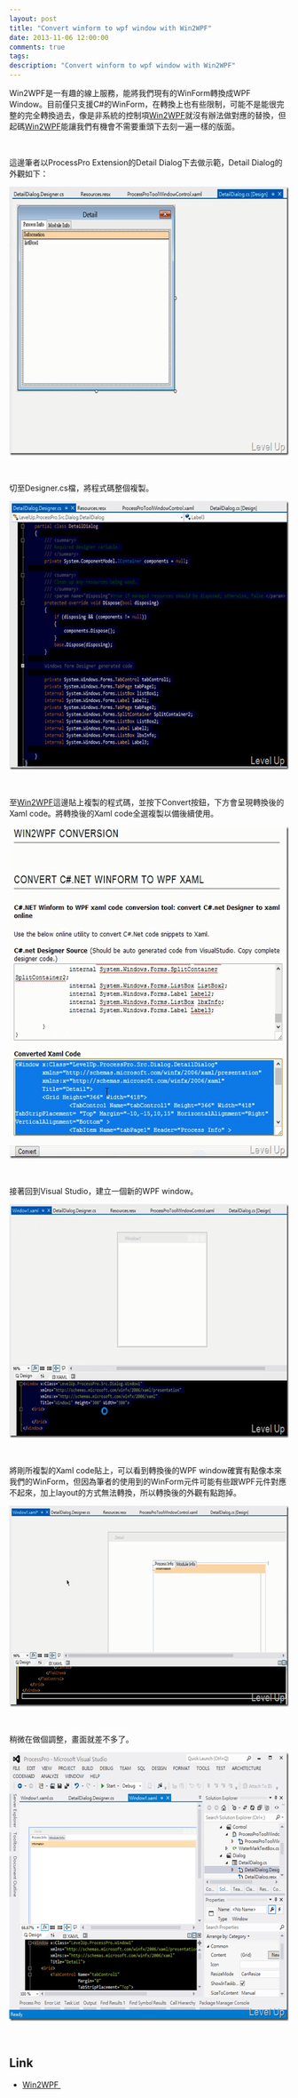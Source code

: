 ```yaml
---
layout: post
title: "Convert winform to wpf window with Win2WPF"
date: 2013-11-06 12:00:00
comments: true
tags: 
description: "Convert winform to wpf window with Win2WPF"
---
```

<p>Win2WPF</a>是一有趣的線上服務，能將我們現有的WinForm轉換成WPF Window。目前僅只支援C#的WinForm，在轉換上也有些限制，可能不是能很完整的完全轉換過去，像是非系統的控制項<a href="http://www.win2wpf.com/" target="_blank">Win2WPF</a>就沒有辦法做對應的替換，但起碼<a href="http://www.win2wpf.com/" target="_blank">Win2WPF</a>能讓我們有機會不需要重頭下去刻一遍一樣的版面。</p>  <p> </p>  <p>這邊筆者以ProcessPro Extension的Detail Dialog下去做示範，Detail Dialog的外觀如下：</p>  <p><a href="http://files.dotblogs.com.tw/larrynung/1306/e82a070a53a8_8D1A/image_10.png"><img style="border-top: 0px; border-right: 0px; border-bottom: 0px; border-left: 0px" border="0" alt="image" src="\images\posts\26fb554d-3681-4810-b996-2688499bc97c\image_thumb_4.png" width="635" height="484" /></a></p>  <p> </p>  <p>切至Designer.cs檔，將程式碼整個複製。</p>  <p><a href="http://files.dotblogs.com.tw/larrynung/1306/e82a070a53a8_8D1A/image_12.png"><img style="border-top: 0px; border-right: 0px; border-bottom: 0px; border-left: 0px" border="0" alt="image" src="\images\posts\26fb554d-3681-4810-b996-2688499bc97c\image_thumb_5.png" width="630" height="484" /></a> </p>  <p> </p>  <p>至<a href="http://www.win2wpf.com/" target="_blank">Win2WPF</a>這邊貼上複製的程式碼，並按下Convert按鈕，下方會呈現轉換後的Xaml code。將轉換後的Xaml code全選複製以備後續使用。</p>  <p><a href="http://files.dotblogs.com.tw/larrynung/1306/e82a070a53a8_8D1A/image_4.png"><img style="border-top: 0px; border-right: 0px; border-bottom: 0px; border-left: 0px" border="0" alt="image" src="\images\posts\26fb554d-3681-4810-b996-2688499bc97c\image_thumb_1.png" width="610" height="598" /></a> </p>  <p> </p>  <p>接著回到Visual Studio，建立一個新的WPF window。</p>  <p><a href="http://files.dotblogs.com.tw/larrynung/1306/e82a070a53a8_8D1A/image_6.png"><img style="border-top: 0px; border-right: 0px; border-bottom: 0px; border-left: 0px" border="0" alt="image" src="\images\posts\26fb554d-3681-4810-b996-2688499bc97c\image_thumb_2.png" width="644" height="421" /></a> </p>  <p> </p>  <p>將剛所複製的Xaml code貼上，可以看到轉換後的WPF window確實有點像本來我們的WinForm，但因為筆者的使用到的WinForm元件可能有些跟WPF元件對應不起來，加上layout的方式無法轉換，所以轉換後的外觀有點跑掉。</p>  <p><a href="http://files.dotblogs.com.tw/larrynung/1306/e82a070a53a8_8D1A/image_8.png"><img style="border-top: 0px; border-right: 0px; border-bottom: 0px; border-left: 0px" border="0" alt="image" src="\images\posts\26fb554d-3681-4810-b996-2688499bc97c\image_thumb_3.png" width="644" height="362" /></a> </p>  <p> </p>  <p>稍微在做個調整，畫面就差不多了。</p>  <p><a href="http://files.dotblogs.com.tw/larrynung/1306/e82a070a53a8_8D1A/image_2.png"><img style="border-top: 0px; border-right: 0px; border-bottom: 0px; border-left: 0px" border="0" alt="image" src="\images\posts\26fb554d-3681-4810-b996-2688499bc97c\image_thumb.png" width="606" height="484" /></a></p>  <p> </p>  <h2>Link</h2>  <ul>   <li><a href="http://www.win2wpf.com/" target="_blank">Win2WPF </li> </ul>